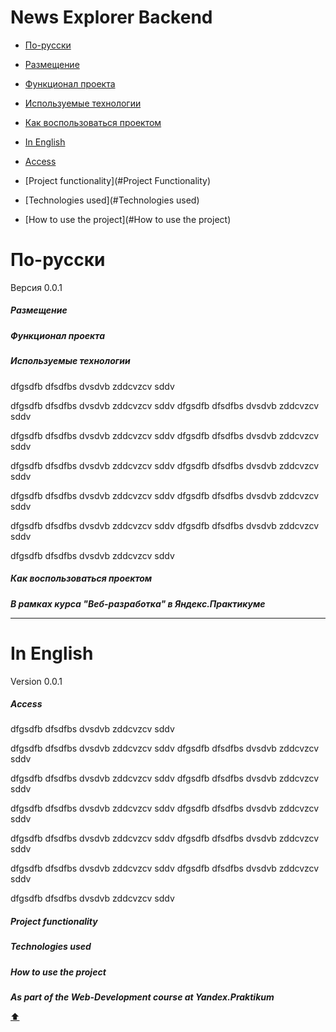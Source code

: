 # News Explorer Backend
<!-- toc -->

- [По-русски](#по-русски)

- [Размещение](#hазмещение)
- [Функционал проекта](#функционал-проекта)
- [Используемые технологии](#используемые-технологии)
- [Как воспользоваться проектом](#Как-воспользоваться-проектом)
- [In English](#in-english)
- [Access](#Access)
- [Project functionality](#Project Functionality)
- [Technologies used](#Technologies used)
- [How to use the project](#How to use the project)

<!-- tocstop -->

# По-русски
Версия 0.0.1
##### Размещение
##### Функционал проекта
##### Используемые технологии
dfgsdfb  dfsdfbs dvsdvb
zddcvzcv sddv

dfgsdfb  dfsdfbs dvsdvb
zddcvzcv sddv
dfgsdfb  dfsdfbs dvsdvb
zddcvzcv sddv

dfgsdfb  dfsdfbs dvsdvb
zddcvzcv sddv
dfgsdfb  dfsdfbs dvsdvb
zddcvzcv sddv

dfgsdfb  dfsdfbs dvsdvb
zddcvzcv sddv
dfgsdfb  dfsdfbs dvsdvb
zddcvzcv sddv

dfgsdfb  dfsdfbs dvsdvb
zddcvzcv sddv
dfgsdfb  dfsdfbs dvsdvb
zddcvzcv sddv

dfgsdfb  dfsdfbs dvsdvb
zddcvzcv sddv
dfgsdfb  dfsdfbs dvsdvb
zddcvzcv sddv

dfgsdfb  dfsdfbs dvsdvb
zddcvzcv sddv

##### Как воспользоваться проектом
***В рамках курса "Веб-разработка" в Яндекс.Практикуме***
***
# In English
Version 0.0.1
##### Access
dfgsdfb  dfsdfbs dvsdvb
zddcvzcv sddv

dfgsdfb  dfsdfbs dvsdvb
zddcvzcv sddv
dfgsdfb  dfsdfbs dvsdvb
zddcvzcv sddv

dfgsdfb  dfsdfbs dvsdvb
zddcvzcv sddv
dfgsdfb  dfsdfbs dvsdvb
zddcvzcv sddv

dfgsdfb  dfsdfbs dvsdvb
zddcvzcv sddv
dfgsdfb  dfsdfbs dvsdvb
zddcvzcv sddv

dfgsdfb  dfsdfbs dvsdvb
zddcvzcv sddv
dfgsdfb  dfsdfbs dvsdvb
zddcvzcv sddv

dfgsdfb  dfsdfbs dvsdvb
zddcvzcv sddv
dfgsdfb  dfsdfbs dvsdvb
zddcvzcv sddv

dfgsdfb  dfsdfbs dvsdvb
zddcvzcv sddv

##### Project functionality
##### Technologies used
##### How to use the project
***As part of the Web-Development course at Yandex.Praktikum***

[:arrow_up:](#news-explorer-backend)
